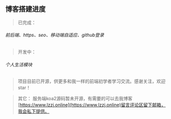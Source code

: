 ## 博客搭建进度
> 已完成：
######   前后端、https、seo、移动端自适应、github登录
> 开发中：
######   个人生活模块
> 项目目前已开源，供更多和我一样的前端初学者学习交流。感谢关注，欢迎star！  

> 其它： 服务端koa2源码暂未开源，有需要的可以去我博客[https://www.lzzj.online](https://www.lzzj.online)留言评论区留下邮箱，我会私下提供。


